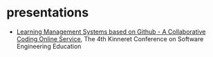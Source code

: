 # presentations

- [Learning Management Systems based on Github - A Collaborative Coding Online Service](robi-y.github.io/presentations/SeKinneret2016), The 4th Kinneret Conference on Software Engineering Education